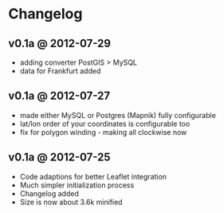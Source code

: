 
# Changelog

## v0.1a @ 2012-07-29

- adding converter PostGIS > MySQL
- data for Frankfurt added

## v0.1a @ 2012-07-27

- made either MySQL or Postgres (Mapnik) fully configurable
- lat/lon order of your coordinates is configurable too
- fix for polygon winding - making all clockwise now

## v0.1a @ 2012-07-25

- Code adaptions for better Leaflet integration
- Much simpler initialization process
- Changelog added
- Size is now about 3.6k minified
